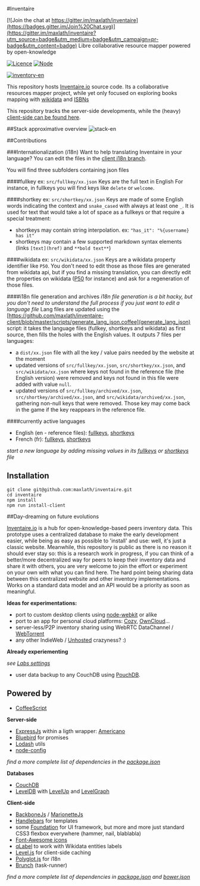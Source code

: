 #Inventaire

[![Join the chat at https://gitter.im/maxlath/inventaire](https://badges.gitter.im/Join%20Chat.svg)](https://gitter.im/maxlath/inventaire?utm_source=badge&utm_medium=badge&utm_campaign=pr-badge&utm_content=badge)
Libre collaborative resource mapper powered by open-knowledge

[![Licence](https://img.shields.io/badge/licence-AGPL3-blue.svg)](http://www.gnu.org/licenses/agpl-3.0.html)
[![Node](https://img.shields.io/node/v/gh-badges.svg)](http://www.gnu.org/licenses/agpl-3.0.html)

[![inventory-en](http://profile.maxlath.eu/slides/backbone-meetup/img/inventory-georges.png)](https://inventaire.io)

This repository hosts [Inventaire.io](https://inventaire.io) source code. Its a collaborative resources mapper project, while yet only focused on exploring books mapping with [wikidata](https://wikidata.org/) and [ISBNs](https://en.wikipedia.org/wiki/International_Standard_Book_Number)

This repository tracks the server-side developments, while the (heavy) [client-side can be found here](https://github.com/maxlath/inventaire-client).

##Stack approximative overview
![stack-en](http://profile.maxlath.eu/slides/backbone-meetup/img/stack-en.jpg)


##Contributions

###Internationalization (i18n)
Want to help translating Inventaire in your language?
You can edit the files in the [client i18n branch](https://github.com/maxlath/inventaire-client/tree/i18n).

You will find three subfolders containing json files

####fullkey
ex: `src/fullkey/xx.json`
Keys are the full text in English
For instance, in fullkeys you will find keys like `delete` or `welcome`.

####shortkey
ex: `src/shortkey/xx.json`
Keys are made of some English words indicating the context and `snake_cased` with always at least one `_`.
It is used for text that would take a lot of space as a fullkeys or that require a special treatment:
  - shortkeys may contain string interpolation. ex: `"has_it": "%{username} has it"`
  - shortkeys may contain a few supported markdown syntax elements (links `[text](href)` and `**bold text**`)

####wikidata
ex: `src/wikidata/xx.json`
Keys are a wikidata property identifier like `P50`.
You don't need to edit those as those files are generated from wikidata api, but if you find a missing translation, you can directly edit the properties on wikidata ([P50](https://www.wikidata.org/wiki/Property:P50) for instance) and ask for a regeneration of those files.

####i18n file generation and archives
*i18n file generation is a bit hacky, but you don't need to understand the full process if you just want to edit a language file*
Lang files are updated using the [https://github.com/maxlath/inventaire-client/blob/master/scripts/generate_lang_json.coffee](generate_lang_json) script: it takes the language files (fullkey, shortkeys and wikidata) as first source, then fills the holes with the English values.
It outputs 7 files per languages:
- a `dist/xx.json` file with all the key / value pairs needed by the website at the moment
- updated versions of `src/fullkey/xx.json`, `src/shortkey/xx.json`, and `src/wikidata/xx.json` where keys not found in the reference file (the English version) were removed and keys not found in this file were added with value `null`.
- updated versions of `src/fullkey/archived/xx.json`, `src/shortkey/archived/xx.json`, and `src/wikidata/archived/xx.json`, gathering non-null keys that were removed. Those key may come back in the game if the key reappears in the reference file.

####currently active languages
- English (en - reference files): [fullkeys](https://github.com/maxlath/inventaire-client/blob/i18n/src/fullkeys/en.json), [shortkeys](https://github.com/maxlath/inventaire-client/blob/i18n/src/shortkey/en.json)
- French (fr): [fullkeys](https://github.com/maxlath/inventaire-client/blob/i18n/src/fullkeys/fr.json), [shortkeys](https://github.com/maxlath/inventaire-client/blob/i18n/src/shortkey/fr.json)

*start a new language by adding missing values in its [fullkeys](https://github.com/maxlath/inventaire-client/blob/i18n/src/fullkeys) or [shortkeys](https://github.com/maxlath/inventaire-client/blob/i18n/src/shortkey) file*



## Installation

```
git clone git@github.com:maxlath/inventaire.git
cd inventaire
npm install
npm run install-client
```

##Day-dreaming on future evolutions

[Inventaire.io](https://inventaire.io) is a hub for open-knowledge-based peers inventory data. This prototype uses a centralized database to make the early development easier, while being as easy as possible to 'install' and use: well, it's just a classic website. Meanwhile, this repository is public as there is no reason it should ever stay so: this is a research work in progress, if you can think of a better/more decentralized way for peers to keep their inventory data and share it with others, you are very welcome to join the effort or experiment on your own with what you can find here. The hard point being sharing data between this centralized website and other inventory implementations. Works on a standard data model and an API would be a priority as soon as meaningful.

**Ideas for experimentations:**

- port to custom desktop clients using [node-webkit](https://github.com/rogerwang/node-webkit) or alike
- port to an app for personal cloud platforms: [Cozy](http://cozy.io), [OwnCloud](http://owncloud.org/)...
- server-less/P2P inventory sharing using WebRTC DataChannel / [WebTorrent](https://github.com/feross/webtorrent)
- any other IndieWeb / [Unhosted](https://unhosted.org/) crazyness? :)

**Already experiementing**

*see [Labs settings](https://inventaire.io/settings/labs)*
- user data backup to any CouchDB using [PouchDB](http://pouchdb.com/).

## Powered by

- [CoffeeScript](http://coffeescript.org/)

**Server-side**
- [ExpressJs](http://expressjs.com/) within a ligth wrapper: [Americano](https://github.com/cozy/americano)
- [Bluebird](https://github.com/petkaantonov/bluebird) for promises
- [Lodash](http://lodash.com/) utils
- [node-config](https://github.com/lorenwest/node-config)


*find a more complete list of dependencies in the [package.json](https://github.com/maxlath/inventaire/blob/dev/package.json)*

**Databases**
- [CouchDB](http://couchdb.apache.org/)
- [LevelDB](http://leveldb.org/) with [LevelUp](https://github.com/rvagg/node-levelup) and [LevelGraph](https://github.com/mcollina/levelgraph)

**Client-side**
- [BackboneJs](http://backbonejs.org/) / [MarionetteJs](http://marionettejs.com/)
- [Handlebars](http://handlebarsjs.com/) for templates
- some [Foundation](http://foundation.zurb.com/) for UI framework, but more and more just standard CSS3 flexbox everywhere (hammer, nail, blablabla)
- [Font-Awesome icons](http://fortawesome.github.io/Font-Awesome/icons/)
- [qLabel](https://github.com/googleknowledge/qlabel/) to work with Wikidata entities labels
- [Level.js](https://github.com/maxogden/level.js) for client-side caching
- [Polyglot.js](http://airbnb.github.io/polyglot.js/) for i18n
- [Brunch](http://brunch.io/) (task-runner)

*find a more complete list of dependencies in [package.json](https://github.com/maxlath/inventaire-client/blob/dev/package.json) and [bower.json](https://github.com/maxlath/inventaire-client/blob/dev/bower.json)*
